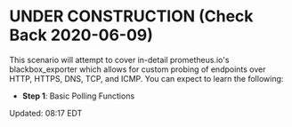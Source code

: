 # UNDER CONSTRUCTION (Check Back 2020-06-09)

This scenario will attempt to cover in-detail prometheus.io's blackbox_exporter which allows for custom probing of endpoints over HTTP, HTTPS, DNS, TCP, and ICMP.  You can expect to learn the following:

* **Step 1**: Basic Polling Functions

Updated: 08:17 EDT
